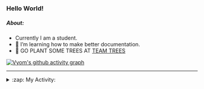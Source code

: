### Hello World!

##### About:
- Currently I am a student.
- 🌱 I’m learning how to make better documentation.
- 🌱 GO PLANT SOME TREES AT [TEAM TREES](https://teamtrees.org/)

[![Vyom's github activity graph](https://activity-graph.herokuapp.com/graph?username=Vyvy-vi)](https://github.com/ashutosh00710/github-readme-activity-graph)

---
<details>
  <summary>:zap: My Activity:</summary>
  
<!--START_SECTION:waka-->
![Code Time](http://img.shields.io/badge/Code%20Time-861%20hrs%204%20mins-blue)

**I'm a Night 🦉** 

```text
🌞 Morning    104 commits    ██░░░░░░░░░░░░░░░░░░░░░░░   10.18% 
🌆 Daytime    286 commits    ███████░░░░░░░░░░░░░░░░░░   27.98% 
🌃 Evening    324 commits    ████████░░░░░░░░░░░░░░░░░   31.7% 
🌙 Night      308 commits    ███████░░░░░░░░░░░░░░░░░░   30.14%

```
📅 **I'm Most Productive on Sunday** 

```text
Monday       137 commits    ███░░░░░░░░░░░░░░░░░░░░░░   13.41% 
Tuesday      136 commits    ███░░░░░░░░░░░░░░░░░░░░░░   13.31% 
Wednesday    157 commits    ███░░░░░░░░░░░░░░░░░░░░░░   15.36% 
Thursday     140 commits    ███░░░░░░░░░░░░░░░░░░░░░░   13.7% 
Friday       130 commits    ███░░░░░░░░░░░░░░░░░░░░░░   12.72% 
Saturday     100 commits    ██░░░░░░░░░░░░░░░░░░░░░░░   9.78% 
Sunday       222 commits    █████░░░░░░░░░░░░░░░░░░░░   21.72%

```


📊 **This Week I Spent My Time On** 

```text
🔥 Editors: 
VS Code                  8 hrs 35 mins       █████████████████████████   100.0%

🐱‍💻 Projects: 
CSF                      7 hrs 12 mins       █████████████████████░░░░   83.78% 
file-utils               1 hr 10 mins        ███░░░░░░░░░░░░░░░░░░░░░░   13.61% 
praise                   9 mins              ░░░░░░░░░░░░░░░░░░░░░░░░░   1.8% 
developer-rubric-discord-3 mins              ░░░░░░░░░░░░░░░░░░░░░░░░░   0.65% 
homebrew                 0 secs              ░░░░░░░░░░░░░░░░░░░░░░░░░   0.15%

```


 Last Updated on 24/08/2022 11:04:04 UTC
<!--END_SECTION:waka-->
</details>
